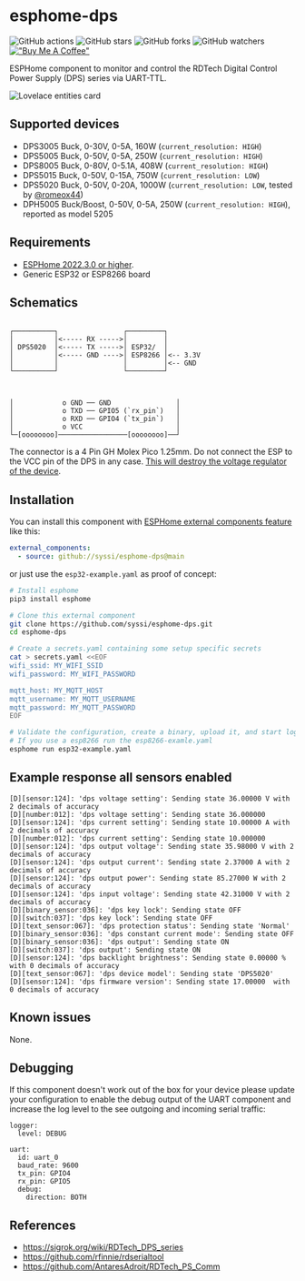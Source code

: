 # esphome-dps

![GitHub actions](https://github.com/syssi/esphome-dps/actions/workflows/ci.yaml/badge.svg)
![GitHub stars](https://img.shields.io/github/stars/syssi/esphome-dps)
![GitHub forks](https://img.shields.io/github/forks/syssi/esphome-dps)
![GitHub watchers](https://img.shields.io/github/watchers/syssi/esphome-dps)
[!["Buy Me A Coffee"](https://img.shields.io/badge/buy%20me%20a%20coffee-donate-yellow.svg)](https://www.buymeacoffee.com/syssi)

ESPHome component to monitor and control the RDTech Digital Control Power Supply (DPS) series via UART-TTL.  

![Lovelace entities card](lovelace-entities-card.png "Lovelace entities card")

## Supported devices

* DPS3005 Buck, 0-30V, 0-5A, 160W (`current_resolution: HIGH`)
* DPS5005 Buck, 0-50V, 0-5A, 250W (`current_resolution: HIGH`)
* DPS8005 Buck, 0-80V, 0-5.1A, 408W (`current_resolution: HIGH`)
* DPS5015 Buck, 0-50V, 0-15A, 750W (`current_resolution: LOW`)
* DPS5020 Buck, 0-50V, 0-20A, 1000W (`current_resolution: LOW`, tested by [@romeox44](https://github.com/syssi/esphome-dps/discussions/1))
* DPH5005 Buck/Boost, 0-50V, 0-5A, 250W (`current_resolution: HIGH`), reported as model 5205

## Requirements

* [ESPHome 2022.3.0 or higher](https://github.com/esphome/esphome/releases).
* Generic ESP32 or ESP8266 board

## Schematics

```

┌──────────┐                ┌─────────┐
│          │<----- RX ----->│         │
│ DPS5020  │<----- TX ----->│ ESP32/  │
│          │<----- GND ---->│ ESP8266 │<-- 3.3V
│          │                │         │<-- GND
└──────────┘                └─────────┘



│            o GND ── GND                │
│            o TXD ── GPIO5 (`rx_pin`)   │
│            o RXD ── GPIO4 (`tx_pin`)   │
│            o VCC                       │
└─[oooooooo]─────────────────[oooooooo]──┘

```

The connector is a 4 Pin GH Molex Pico 1.25mm. Do not connect the ESP to the VCC pin of the DPS in any case. [This will destroy the voltage regulator of the device](https://tech.scargill.net/dps5020-diy-power-supply/#comment-60544).

## Installation

You can install this component with [ESPHome external components feature](https://esphome.io/components/external_components.html) like this:
```yaml
external_components:
  - source: github://syssi/esphome-dps@main
```

or just use the `esp32-example.yaml` as proof of concept:

```bash
# Install esphome
pip3 install esphome

# Clone this external component
git clone https://github.com/syssi/esphome-dps.git
cd esphome-dps

# Create a secrets.yaml containing some setup specific secrets
cat > secrets.yaml <<EOF
wifi_ssid: MY_WIFI_SSID
wifi_password: MY_WIFI_PASSWORD

mqtt_host: MY_MQTT_HOST
mqtt_username: MY_MQTT_USERNAME
mqtt_password: MY_MQTT_PASSWORD
EOF

# Validate the configuration, create a binary, upload it, and start logs
# If you use a esp8266 run the esp8266-examle.yaml
esphome run esp32-example.yaml
```

## Example response all sensors enabled

```
[D][sensor:124]: 'dps voltage setting': Sending state 36.00000 V with 2 decimals of accuracy
[D][number:012]: 'dps voltage setting': Sending state 36.000000
[D][sensor:124]: 'dps current setting': Sending state 10.00000 A with 2 decimals of accuracy
[D][number:012]: 'dps current setting': Sending state 10.000000
[D][sensor:124]: 'dps output voltage': Sending state 35.98000 V with 2 decimals of accuracy
[D][sensor:124]: 'dps output current': Sending state 2.37000 A with 2 decimals of accuracy
[D][sensor:124]: 'dps output power': Sending state 85.27000 W with 2 decimals of accuracy
[D][sensor:124]: 'dps input voltage': Sending state 42.31000 V with 2 decimals of accuracy
[D][binary_sensor:036]: 'dps key lock': Sending state OFF
[D][switch:037]: 'dps key lock': Sending state OFF
[D][text_sensor:067]: 'dps protection status': Sending state 'Normal'
[D][binary_sensor:036]: 'dps constant current mode': Sending state OFF
[D][binary_sensor:036]: 'dps output': Sending state ON
[D][switch:037]: 'dps output': Sending state ON
[D][sensor:124]: 'dps backlight brightness': Sending state 0.00000 % with 0 decimals of accuracy
[D][text_sensor:067]: 'dps device model': Sending state 'DPS5020'
[D][sensor:124]: 'dps firmware version': Sending state 17.00000  with 0 decimals of accuracy
```

## Known issues

None.

## Debugging

If this component doesn't work out of the box for your device please update your configuration to enable the debug output of the UART component and increase the log level to the see outgoing and incoming serial traffic:

```
logger:
  level: DEBUG

uart:
  id: uart_0
  baud_rate: 9600
  tx_pin: GPIO4
  rx_pin: GPIO5
  debug:
    direction: BOTH
```

## References

* https://sigrok.org/wiki/RDTech_DPS_series
* https://github.com/rfinnie/rdserialtool
* https://github.com/AntaresAdroit/RDTech_PS_Comm
